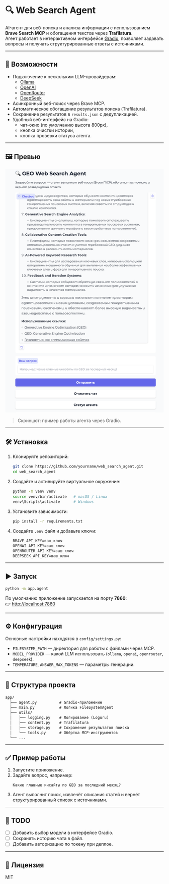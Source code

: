 # 🔍 Web Search Agent

AI-агент для веб-поиска и анализа информации с использованием **Brave Search MCP** и обогащения текстов через **Trafilatura**.  
Агент работает в интерактивном интерфейсе [Gradio](https://gradio.app), позволяет задавать вопросы и получать структурированные ответы с источниками.

---

## 🚀 Возможности

- Подключение к нескольким LLM-провайдерам:
  - [Ollama](https://ollama.com/)
  - [OpenAI](https://platform.openai.com/)
  - [OpenRouter](https://openrouter.ai/)
  - [DeepSeek](https://chat.deepseek.com/)
- Асинхронный веб-поиск через Brave MCP.
- Автоматическое обогащение результатов поиска (Trafilatura).
- Сохранение результатов в `results.json` с дедупликацией.
- Удобный веб-интерфейс на Gradio:
  - чат-окно (по умолчанию высота 800px),
  - кнопка очистки истории,
  - кнопка проверки статуса агента.

---

## 🖼 Превью

<img src="agent_example.png" alt="GEO Web Search Agent UI" width="600" height: auto>

> Скриншот: пример работы агента через Gradio.

---

## 🛠 Установка

1. Клонируйте репозиторий:
   ```bash
   git clone https://github.com/yourname/web_search_agent.git
   cd web_search_agent
   ```

2. Создайте и активируйте виртуальное окружение:
   ```bash
   python -m venv venv
   source venv/bin/activate   # macOS / Linux
   venv\Scripts\activate      # Windows
   ```

3. Установите зависимости:
   ```bash
   pip install -r requirements.txt
   ```

4. Создайте `.env` файл и добавьте ключи:
   ```env
   BRAVE_API_KEY=ваш_ключ
   OPENAI_API_KEY=ваш_ключ
   OPENROUTER_API_KEY=ваш_ключ
   DEEPSEEK_API_KEY=ваш_ключ
   ```

---

## ▶️ Запуск

```bash
python -m app.agent
```

По умолчанию приложение запускается на порту **7860**:  
👉 [http://localhost:7860](http://localhost:7860)

---

## ⚙️ Конфигурация

Основные настройки находятся в `config/settings.py`:

- `FILESYSTEM_PATH` — директория для работы с файлами через MCP.
- `MODEL_PROVIDER` — какой LLM использовать (`ollama`, `openai`, `openrouter`, `deepseek`).
- `TEMPERATURE`, `ANSWER_MAX_TOKENS` — параметры генерации.

---

## 📂 Структура проекта

```
app/
  ├── agent.py          # Gradio-приложение
  ├── main.py           # Логика FileSystemAgent
  ├── utils/
  │   ├── logging.py    # Логирование (Loguru)
  │   ├── content.py    # Trafilatura
  │   ├── storage.py    # Сохранение результатов поиска
  │   └── tools.py      # Обёртка MCP-инструментов
  └── ...
```

---

## ✅ Пример работы

1. Запустите приложение.
2. Задайте вопрос, например:
   ```
   Какие главные инсайты по GEO за последний месяц?
   ```
3. Агент выполнит поиск, извлечёт описания статей и вернёт структурированный список с источниками.

---

## 📝 TODO

- [ ] Добавить выбор модели в интерфейсе Gradio.
- [ ] Сохранять историю чата в файл.
- [ ] Добавить авторизацию по токену при деплое.

---

## 📜 Лицензия

MIT
